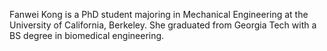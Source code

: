 Fanwei Kong is a PhD student majoring in Mechanical Engineering at the University of California, Berkeley. She graduated from Georgia Tech with a BS degree in biomedical engineering. 
